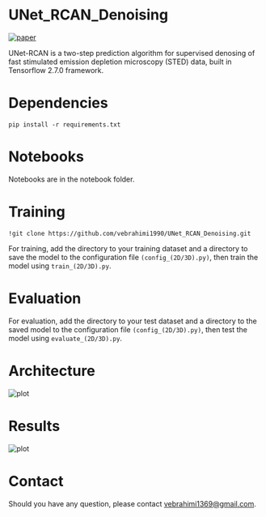 # UNet_RCAN_Denoising
[![paper](https://img.shields.io/badge/bioRxiv-Paper-brightgreen)](https://www.biorxiv.org/content/biorxiv/early/2023/01/27/2023.01.26.525571.full.pdf)

UNet-RCAN is a two-step prediction algorithm for supervised denosing of fast stimulated emission depletion microscopy (STED) data, built in Tensorflow 2.7.0 framework.

# Dependencies
```pip install -r requirements.txt```

# Notebooks
Notebooks are in the notebook folder. 

# Training
```!git clone https://github.com/vebrahimi1990/UNet_RCAN_Denoising.git```

For training, add the directory to your training dataset and a directory to save the model to the configuration file ```(config_(2D/3D).py)```, then train the model using ```train_(2D/3D).py```. 

# Evaluation
For evaluation, add the directory to your test dataset and a directory to the saved model to the configuration file ```(config_(2D/3D).py)```, then test the model using  ```evaluate_(2D/3D).py```. 

# Architecture
![plot](https://github.com/vebrahimi1990/UNet_RCAN_Denoising/blob/master/image%20files/Architecture.png)

# Results
![plot](https://github.com/vebrahimi1990/UNet_RCAN_Denoising/blob/master/image%20files/Results.png)

# Contact
Should you have any question, please contact vebrahimi1369@gmail.com. 
